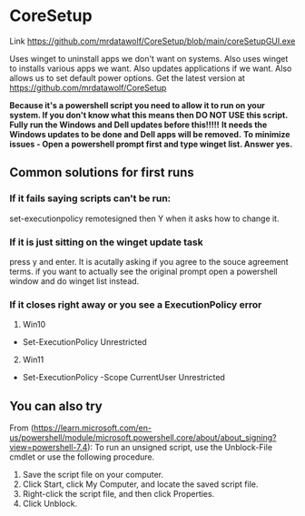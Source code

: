 # CoreSetup
Link https://github.com/mrdatawolf/CoreSetup/blob/main/coreSetupGUI.exe


Uses winget to uninstall apps we don't want on systems.
Also uses winget to installs various apps we want.
Also updates applications if we want.
Also allows us to set default power options.
Get the latest version at https://github.com/mrdatawolf/CoreSetup

**Because it's a powershell script you need to allow it to run on your system.  If you don't know what this means then DO NOT USE this script.**
**Fully run the Windows and Dell updates before this!!!!!** 
**It needs the Windows updates to be done and Dell apps will be removed.**
**To minimize issues - Open a powershell prompt first and type winget list.  Answer yes.**

## Common solutions for first runs
### If it fails saying scripts can't be run:
set-executionpolicy remotesigned 
then Y when it asks how to change it.
### If it is just sitting on the winget update task 
press y and enter.  It is acutally asking if you agree to the souce agreement terms. if you want to actually see the original prompt open a powershell window and do winget list instead.
### If it closes right away or you see a ExecutionPolicy error
1. Win10
* Set-ExecutionPolicy Unrestricted
2. Win11
* Set-ExecutionPolicy -Scope CurrentUser Unrestricted

## You can also try
From (https://learn.microsoft.com/en-us/powershell/module/microsoft.powershell.core/about/about_signing?view=powershell-7.4):
To run an unsigned script, use the Unblock-File cmdlet or use the following procedure.
1. Save the script file on your computer.
2. Click Start, click My Computer, and locate the saved script file.
3. Right-click the script file, and then click Properties.
4. Click Unblock. 
